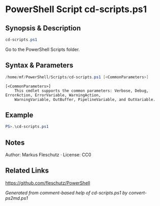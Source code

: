 # PowerShell Script cd-scripts.ps1

## Synopsis & Description
```powershell
cd-scripts.ps1
```

Go to the PowerShell Scripts folder.

## Syntax & Parameters
```powershell
/home/mf/PowerShell/Scripts/cd-scripts.ps1 [<CommonParameters>]
```

```
[<CommonParameters>]
    This cmdlet supports the common parameters: Verbose, Debug, ErrorAction, ErrorVariable, WarningAction, 
    WarningVariable, OutBuffer, PipelineVariable, and OutVariable.
```

## Example
```powershell
PS>.\cd-scripts.ps1
```


## Notes
Author: Markus Fleschutz · License: CC0

## Related Links
https://github.com/fleschutz/PowerShell

*Generated from comment-based help of cd-scripts.ps1 by convert-ps2md.ps1*
